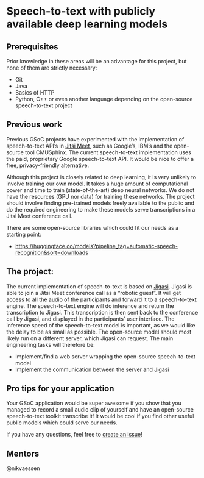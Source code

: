 # Speech-to-text with publicly available deep learning models

## Prerequisites
Prior knowledge in these areas will be an advantage for this project, but none of them
are strictly necessary:

* Git
* Java
* Basics of HTTP
* Python, C++ or even another language depending on the open-source speech-to-text project 

## Previous work
Previous GSoC projects have experimented with the implementation of
speech-to-text API’s in [Jitsi Meet](https://github.com/jitsi/jitsi-meet), such
as Google’s, IBM’s and the open-source tool CMUSphinx. The current
speech-to-text implementation uses the paid, proprietary Google speech-to-text
API. It would be nice to offer a free, privacy-friendly alternative.

Although this project is closely related to deep learning, it is very unlikely
to involve training our own model. It takes a huge amount of computational
power and time to train (state-of-the-art) deep neural networks. We do not have
the resources (GPU nor data) for training these networks. The project should
involve finding pre-trained models freely available to the public and do the
required engineering to make these models serve transcriptions in a Jitsi Meet
conference call.

There are some open-source libraries which could fit our needs as a starting point:

* https://huggingface.co/models?pipeline_tag=automatic-speech-recognition&sort=downloads

## The project:
The current implementation of speech-to-text is based on
[Jigasi](https://github.com/jitsi/jigasi). Jigasi is able to join a Jitsi Meet
conference call as a “robotic guest”. It will get access to all the audio of
the participants and forward it to a speech-to-text engine. The speech-to-text
engine will do inference and return the transcription to Jigasi. This
transcription is then sent back to the conference call by Jigasi, and displayed in
the participants' user interface. The inference speed of the speech-to-text
model is important, as we would like the delay to be as small as possible. The
open-source model should most likely run on a different server, which Jigasi
can request. The main engineering tasks will therefore be:

* Implement/find a web server wrapping the open-source speech-to-text model
* Implement the communication between the server and Jigasi

## Pro tips for your application
Your GSoC application would be super awesome if you show that you managed to
record a small audio clip of yourself and have an open-source speech-to-text
toolkit transcribe it! It would be cool if you find other useful public models
which could serve our needs. 

If you have any questions, feel free to [create an issue](https://github.com/jitsi/gsoc-ideas/issues/new)!

## Mentors

@nikvaessen
